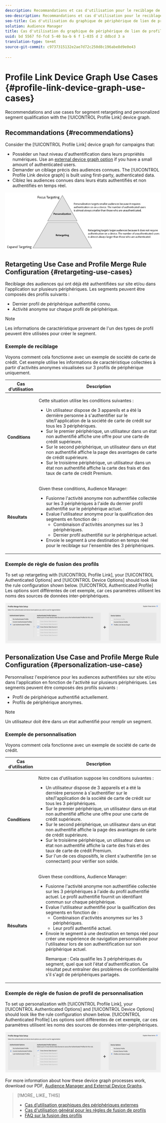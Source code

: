 ```yaml
---
description: Recommandations et cas d'utilisation pour le reciblage de segments et la qualification des segments personnalisés avec le graphique du périphérique Link Link.
seo-description: Recommandations et cas d'utilisation pour le reciblage de segments et la qualification des segments personnalisés avec le graphique du périphérique Link Link.
seo-title: Cas d'utilisation du graphique de périphérique de lien de profil
solution: Audience Manager
title: Cas d'utilisation du graphique de périphérique de lien de profil
uuid: bd 5567 fd-fcd 5-40 ba-b 6 f 1-035 d 2 ddbcd 3 a
translation-type: tm+mt
source-git-commit: c9737315132e2ae7d72c250d8c196abe8d9e0e43

---
```



# Profile Link Device Graph Use Cases {#profile-link-device-graph-use-cases}

Recommendations and use cases for segment retargeting and personalized segment qualification with the [!UICONTROL Profile Link] device graph.

## Recommandations {#recommendations}

Consider the [!UICONTROL Profile Link] device graph for campaigns that:

* Posséder un haut niveau d'authentification dans leurs propriétés numériques. Use an [external device graph option](../../features/profile-merge-rules/merge-rule-definitions.md#device-options) if you have a small amount of authenticated users.
* Demander un ciblage précis des audiences connues. The [!UICONTROL Profile Link device graph] is built using first-party, authenticated data.
* Ciblez les audiences connues dans leurs états authentifiés et non authentifiés en temps réel.

![](assets/merge-rule-triangle2.png)

## Retargeting Use Case and Profile Merge Rule Configuration {#retargeting-use-cases}

Reciblage des audiences qui ont déjà été authentifiées sur site et/ou dans l'application sur plusieurs périphériques. Les segments peuvent être composés des profils suivants :

* Dernier profil de périphérique authentifié connu.
* Activité anonyme sur chaque profil de périphérique.

>[!NOTE]
>
>Les informations de caractéristique provenant de l'un des types de profil peuvent être utilisées pour créer le segment.

### Exemple de reciblage

Voyons comment cela fonctionne avec un exemple de société de carte de crédit. Cet exemple utilise les informations de caractéristique collectées à partir d'activités anonymes visualisées sur 3 profils de périphérique uniquement.

<table id="table_8C5ABA47A0634EBA9B1AA1B5C2AABF07"> 
 <thead> 
  <tr> 
   <th colname="col1" class="entry"> Cas d’utilisation </th> 
   <th colname="col2" class="entry"> Description </th> 
  </tr> 
 </thead>
 <tbody> 
  <tr> 
   <td colname="col1"> <p> <b>Conditions</b> </p> </td> 
   <td colname="col2"> <p>Cette situation utilise les conditions suivantes : </p> <p> 
     <ul id="ul_72373D0F304044AE84E4CC055E3E8154"> 
      <li id="li_375DA786ED4D4F18A74C8FE42ABF8448">Un utilisateur dispose de 3 appareils et a été la dernière personne à s'authentifier sur le site/l'application de la société de carte de crédit sur tous les 3 périphériques. </li> 
      <li id="li_77FDBFAED21B4DE19AB2B6C112E0C64B">Sur le premier périphérique, un utilisateur dans un état non authentifié affiche une offre pour une carte de crédit supérieure. </li> 
      <li id="li_D3BE1B30BCCA49EA931AA9D97DD5F86D">Sur le second périphérique, un utilisateur dans un état non authentifié affiche la page des avantages de carte de crédit supérieure. </li> 
      <li id="li_39D894624FC44806B6DB2C77F459B39E">Sur le troisième périphérique, un utilisateur dans un état non authentifié affiche la carte des frais et des taux de carte de crédit Premium. </li> 
     </ul> </p> </td> 
  </tr> 
  <tr> 
   <td colname="col1"> <p> <b>Résultats</b> </p> </td> 
   <td colname="col2"> <p>Given these conditions, <span class="keyword"> Audience Manager</span>: </p> <p> 
     <ul id="ul_1B6174F5C3AF4C32831D4217C5113789"> 
      <li id="li_98FE54696B604C3C8D93CC1C1FBB48D9">Fusionne l'activité anonyme non authentifiée collectée sur les 3 périphériques à l'aide du dernier profil authentifié sur le périphérique actuel. </li> 
      <li id="li_A73C7DCE36BA42B6BAD26D8A075416C1">Evalue l'utilisateur anonyme pour la qualification des segments en fonction de : 
       <ul id="ul_EF66EAFD12CA44F5ACCB66319606D937"> 
        <li id="li_541762056ECF4BC1ABF1F5116B5FED6C">Combinaison d'activités anonymes sur les 3 périphériques. </li> 
        <li id="li_C386CB62E5234E10AFEDE900ADC0E261">Dernier profil authentifié sur le périphérique actuel. </li> 
       </ul> </li> 
      <li id="li_5C9BDC8FF886494589F005C9658A923C">Envoie le segment à une destination en temps réel pour le reciblage sur l'ensemble des 3 périphériques. </li>
     </ul> </p> </td> 
  </tr> 
 </tbody> 
</table>

### Exemple de règle de fusion des profils

To set up retargeting with [!UICONTROL Profile Link], your [!UICONTROL Authenticated Options] and [!UICONTROL Device Options] should look like the rule configuration shown below. [!UICONTROL Authenticated Profile] Les options sont différentes de cet exemple, car ces paramètres utilisent les noms des sources de données inter-périphériques.

![Configuration des règles de fusion du profil](assets/merge-rules-internal3.png)

## Personalization Use Case and Profile Merge Rule Configuration {#personalization-use-case}

Personnalisez l'expérience pour les audiences authentifiées sur site et/ou dans l'application en fonction de l'activité sur plusieurs périphériques. Les segments peuvent être composés des profils suivants :

* Profil de périphérique authentifié actuellement.
* Profils de périphérique anonymes.

>[!NOTE]
>
>Un utilisateur doit être dans un état authentifié pour remplir un segment.

### Exemple de personnalisation

Voyons comment cela fonctionne avec un exemple de société de carte de crédit.

<table id="table_D2F4D5D27EB54224BB2CC1D843DDEDA3"> 
 <thead> 
  <tr> 
   <th colname="col1" class="entry"> Cas d’utilisation </th> 
   <th colname="col2" class="entry"> Description </th> 
  </tr> 
 </thead>
 <tbody> 
  <tr> 
   <td colname="col1"> <p> <b>Conditions</b> </p> </td> 
   <td colname="col2"> <p>Notre cas d'utilisation suppose les conditions suivantes : </p> <p> 
     <ul id="ul_C4D2108E7B1C4D3C89411A9CCCDA6DAC"> 
      <li id="li_2F10EB17466B4B91A94DF707C3CB6BE5">Un utilisateur dispose de 3 appareils et a été la dernière personne à s'authentifier sur le site/l'application de la société de carte de crédit sur tous les 3 périphériques. </li> 
      <li id="li_1559C4DA51254BCF95291133F32A4057">Sur le premier périphérique, un utilisateur dans un état non authentifié affiche une offre pour une carte de crédit supérieure. </li> 
      <li id="li_734465E5619C474291C42921160CEC6B">Sur le second périphérique, un utilisateur dans un état non authentifié affiche la page des avantages de carte de crédit supérieure. </li> 
      <li id="li_B96ABC0205384B59A1901708505B8BF8">Sur le troisième périphérique, un utilisateur dans un état non authentifié affiche la carte des frais et des taux de carte de crédit Premium. </li> 
      <li id="li_1A7BDBD546BD4B8EACF4292D885127F2">Sur l'un de ces dispositifs, le client s'authentifie (en se connectant) pour vérifier son solde. </li> 
     </ul> </p> </td> 
  </tr> 
  <tr> 
   <td colname="col1"> <p> <b>Résultats</b> </p> </td> 
   <td colname="col2"> <p>Given these conditions, <span class="keyword"> Audience Manager</span>: </p> <p> 
     <ul id="ul_37DBF5FEABC5463D85C74AD9150EA177"> 
      <li id="li_B60FFA5CF3F64FB69997AA05595900D7">Fusionne l'activité anonyme non authentifiée collectée sur les 3 périphériques à l'aide du profil authentifié actuel. Le profil authentifié fournit un identifiant commun sur chaque périphérique. </li> 
      <li id="li_AB9FD87DD804474BA33805C364B7B92D">Evalue l'utilisateur authentifié pour la qualification des segments en fonction de : 
       <ul id="ul_EAF99E72159D4E329052B71344D9C69B"> 
        <li id="li_0B5E52BA6D8B493980291EA7B0AE235A">Combinaison d'activités anonymes sur les 3 périphériques. </li> 
        <li id="li_07588DEFBEF64F97850CB12CD62D0213">Leur profil authentifié actuel. </li> 
       </ul> </li> 
      <li id="li_E7CFCEAD7610496189F4486000D7860A">Envoie le segment à une destination en temps réel pour créer une expérience de navigation personnalisée pour l'utilisateur lors de son authentification sur son périphérique actuel. <p>Remarque : Cela qualifie les 3 périphériques du segment, quel que soit l'état d'authentification. Ce résultat peut entraîner des problèmes de confidentialité s'il s'agit de périphériques partagés. </p> </li>
     </ul> </p> </td>
  </tr>
 </tbody> 
</table>

### Exemple de règle de fusion de profil de personnalisation

To set up personalization with [!UICONTROL Profile Link], your [!UICONTROL Authenticated Options] and [!UICONTROL Device Options] should look like the rule configuration shown below. [!UICONTROL Authenticated Profile] Les options sont différentes de cet exemple, car ces paramètres utilisent les noms des sources de données inter-périphériques.

![](assets/merge-rules-internal4.png)

For more information about how these device graph processes work, download our PDF, [Audience Manager and External Device Graphs](https://marketing.adobe.com/resources/help/en_US/aam/downloads/AAM_Device_Graphs.pdf).

>[!MORE_ LIKE_ THIS]
>
>* [Cas d’utilisation graphiques des périphériques externes](../../features/profile-merge-rules/external-graph-use-cases.md)
>* [Cas d'utilisation général pour les règles de fusion de profils](../../features/profile-merge-rules/merge-rule-targeting-options.md)
>* [FAQ sur la fusion des profils](../../faq/faq-profile-merge.md)

